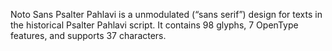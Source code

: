 Noto Sans Psalter Pahlavi is a unmodulated (“sans serif”) design for texts in the historical Psalter Pahlavi script. It contains 98 glyphs, 7 OpenType features, and supports 37 characters.